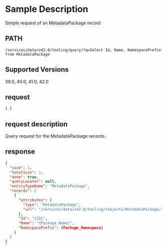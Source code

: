 # Sample Description
Simple request of an MetadataPackage record

## PATH
```
/services/data/v42.0/tooling/query/?q=Select Id, Name, NamespacePrefix from MetadataPackage
```
## Supported Versions
39.0, 40.0, 41.0, 42.0

## request
```json
{ }
```

## request description
Query request for the MetadataPackage records.

## response
```json
{
  "size": 1,
  "totalSize": 1,
  "done": true,
  "queryLocator": null,
  "entityTypeName": "MetadataPackage",
  "records": [
    {
      "attributes": {
        "type": "MetadataPackage",
        "url": "/services/data/v42.0/tooling/sobjects/MetadataPackage/{ID}"
      },
      "Id": "{ID}",
      "Name": "{Package_Name}",
      "NamespacePrefix": {Package_Namespace}
    }
  ]
}
```
